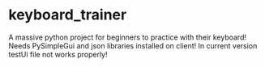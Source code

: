 # keyboard_trainer
A massive python project for beginners to practice with their keyboard!
Needs PySimpleGui and json libraries installed on client!
In current version testUi file not works properly!
